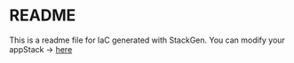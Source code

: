 # README
This is a readme file for IaC generated with StackGen.
You can modify your appStack -> [here](http://main.dev.stackgen.com/appstacks/535f29fe-bb8a-4f2b-a30a-4db457ab50c0)
